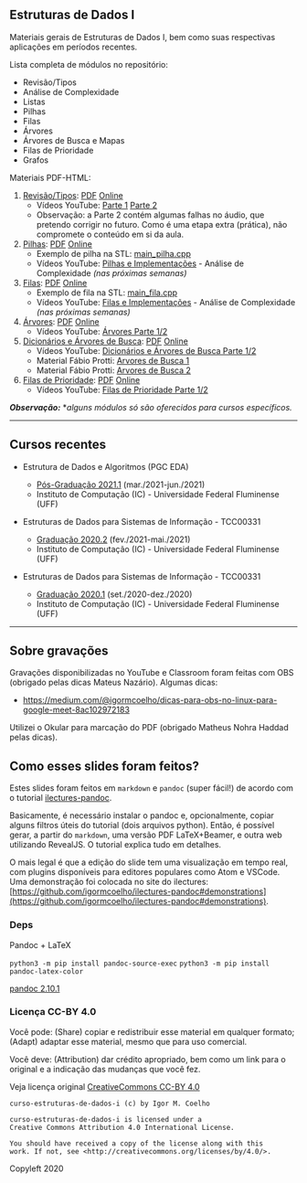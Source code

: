 ## Estruturas de Dados I

Materiais gerais de Estruturas de Dados I, bem como suas respectivas aplicações em períodos recentes.

Lista completa de módulos no repositório:

- Revisão/Tipos
- Análise de Complexidade
- Listas
- Pilhas
- Filas
- Árvores
- Árvores de Busca e Mapas
- Filas de Prioridade
- Grafos

Materiais PDF-HTML:

1. [Revisão/Tipos](slides/1-revisao-tipos/1-revisao-tipos.md): [PDF](slides/1-revisao-tipos/1-revisao-tipos.pdf) [Online](https://igormcoelho.github.io/curso-estruturas-de-dados-i/slides/1-revisao-tipos/index.html)
   - Vídeos YouTube: [Parte 1](https://youtu.be/byZLHu4kTb0) [Parte 2](https://youtu.be/2Bo7MYFCJ0o)
   - Observação: a Parte 2 contém algumas falhas no áudio, que pretendo corrigir no futuro. Como é uma etapa extra (prática), não compromete o conteúdo em si da aula.
1. [Pilhas](slides/3-pilhas/3-pilhas.md): [PDF](slides/3-pilhas/3-pilhas.pdf) [Online](https://igormcoelho.github.io/curso-estruturas-de-dados-i/slides/3-pilhas/index.html)
   - Exemplo de pilha na STL: [main_pilha.cpp](./material/3-pilhas/main_pilha.cpp)
   - Vídeos YouTube: [Pilhas e Implementações](https://youtu.be/2J1EdzSZ1NQ) - Análise de Complexidade *(nas próximas semanas)*
1. [Filas](slides/4-filas/4-filas.md): [PDF](slides/4-filas/4-filas.pdf) [Online](https://igormcoelho.github.io/curso-estruturas-de-dados-i/slides/4-filas/index.html)
   - Exemplo de fila na STL: [main_fila.cpp](./material/4-filas/main_fila.cpp)
   - Vídeos YouTube: [Filas e Implementações](https://youtu.be/pZ36rzfSxYs) - Análise de Complexidade *(nas próximas semanas)*
1. [Árvores](slides/5-arvores/5-arvores.md): [PDF](slides/5-arvores/5-arvores.pdf) [Online](https://igormcoelho.github.io/curso-estruturas-de-dados-i/slides/5-arvores/index.html)
   - Vídeos YouTube: [Árvores Parte 1/2](https://youtu.be/Yd6Wda879Q4) 
1. [Dicionários e Árvores de Busca](slides/6-dicionarios/6-dicionarios.md): [PDF](slides/6-dicionarios/6-dicionarios.pdf) [Online](https://igormcoelho.github.io/curso-estruturas-de-dados-i/slides/6-dicionarios/index.html)
   - Vídeos YouTube: [Dicionários e Árvores de Busca Parte 1/2](https://youtu.be/Y_jx6sMQyf8) 
   - Material Fábio Protti: [Arvores de Busca 1](http://www.ic.uff.br/~fabio/Aula-arvores-binarias-de-busca-1.pdf)
   - Material Fábio Protti: [Arvores de Busca 2](http://www.ic.uff.br/~fabio/Aula-arvores-binarias-de-busca-2.pdf)
1. [Filas de Prioridade](slides/7-filas-prioridade/7-filas-prioridade.md): [PDF](slides/7-filas-prioridade/7-filas-prioridade.pdf) [Online](https://igormcoelho.github.io/curso-estruturas-de-dados-i/slides/7-filas-prioridade/index.html)
   - Vídeos YouTube: [Filas de Prioridade Parte 1/2](https://youtu.be/SA-RgtmLWkM) 


***Observação:*** **alguns módulos só são oferecidos para cursos específicos.*

-------

## Cursos recentes

- Estrutura de Dados e Algoritmos (PGC EDA)
   * [Pós-Graduação 2021.1](./uff-edsi-2020-2) (mar./2021-jun./2021)
   * Instituto de Computação (IC) - Universidade Federal Fluminense (UFF)

- Estruturas de Dados para Sistemas de Informação - TCC00331
   * [Graduação 2020.2](./uff-edsi-2020-2) (fev./2021-mai./2021)
   * Instituto de Computação (IC) - Universidade Federal Fluminense (UFF)

- Estruturas de Dados para Sistemas de Informação - TCC00331
   * [Graduação 2020.1](./uff-edsi-2020-1) (set./2020-dez./2020)
   * Instituto de Computação (IC) - Universidade Federal Fluminense (UFF)

-------

## Sobre gravações

Gravações disponibilizadas no YouTube e Classroom foram feitas com OBS (obrigado pelas dicas Mateus Nazário). Algumas dicas:

- https://medium.com/@igormcoelho/dicas-para-obs-no-linux-para-google-meet-8ac102972183

Utilizei o Okular para marcação do PDF (obrigado Matheus Nohra Haddad pelas dicas).

## Como esses slides foram feitos?

Estes slides foram feitos em `markdown` e `pandoc` (super fácil!) de acordo com o tutorial [ilectures-pandoc](https://github.com/igormcoelho/ilectures-pandoc).

Basicamente, é necessário instalar o pandoc e, opcionalmente, copiar alguns filtros úteis do tutorial (dois arquivos python). Então, é possível gerar, a partir do `markdown`, uma versão PDF LaTeX+Beamer, e outra web utilizando RevealJS. O tutorial explica tudo em detalhes.

O mais legal é que a edição do slide tem uma visualização em tempo real, com plugins disponíveis para editores populares como Atom e VSCode.
Uma demonstração foi colocada no site do ilectures: [https://github.com/igormcoelho/ilectures-pandoc#demonstrations](https://github.com/igormcoelho/ilectures-pandoc#demonstrations).


### Deps

Pandoc + LaTeX

`python3 -m pip install pandoc-source-exec`
`python3 -m pip install pandoc-latex-color`

[pandoc 2.10.1](https://github.com/jgm/pandoc/releases/tag/2.10.1)



### Licença CC-BY 4.0

Você pode: (Share) copiar e redistribuir esse material em qualquer formato; (Adapt) adaptar esse material, mesmo que para uso comercial.

Você deve: (Attribution) dar crédito apropriado, bem como um link para o original e a indicação das mudanças que você fez.

Veja licença original [CreativeCommons CC-BY 4.0](https://creativecommons.org/licenses/by/4.0/)

```
curso-estruturas-de-dados-i (c) by Igor M. Coelho

curso-estruturas-de-dados-i is licensed under a
Creative Commons Attribution 4.0 International License.

You should have received a copy of the license along with this
work. If not, see <http://creativecommons.org/licenses/by/4.0/>.
```


Copyleft 2020
